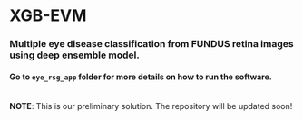 # XGB-EVM
### Multiple eye disease classification from FUNDUS retina images using deep ensemble model.<br>
#### Go to ```eye_rsg_app``` folder for more details on how to run the software.<br><br>
**NOTE**: This is our preliminary solution. The repository will be updated soon!

